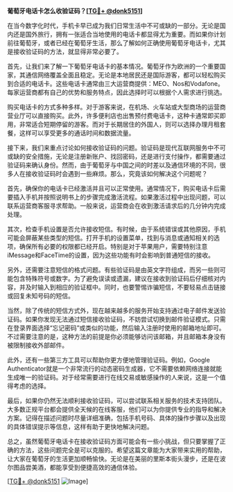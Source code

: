 **葡萄牙电话卡怎么收验证码？[[TG💪+ @donk5151](https://t.me/s/donk5151)]**

在当今数字化时代，手机卡早已成为我们日常生活中不可或缺的一部分。无论是国内还是国外旅行，拥有一张适合当地使用的电话卡都显得尤为重要。而如果你计划前往葡萄牙，或者已经在葡萄牙生活，那么了解如何正确使用葡萄牙电话卡，尤其是接收验证码的方法，就显得非常必要了。

首先，让我们来了解一下葡萄牙电话卡的基本情况。葡萄牙作为欧洲的一个重要国家，其通信网络覆盖全面且稳定。无论是本地居民还是国际游客，都可以轻松购买到合适的电话卡。这些电话卡通常由三大运营商提供：MEO、Nos和Vodafone。每家运营商都有自己的优势和服务特点，因此选择时可以根据个人需求进行挑选。

购买电话卡的方式多种多样。对于游客来说，在机场、火车站或大型商场的运营商营业厅可以直接购买。此外，许多便利店也出售预付费电话卡，这种卡通常即买即用，非常适合短期停留的游客。而对于长期居住的外国人，则可以选择办理月租套餐，这样可以享受更多的通话时间和数据流量。

接下来，我们来重点讨论如何接收验证码的问题。验证码是现代互联网服务中不可或缺的安全措施，无论是注册新账户、找回密码，还是进行支付操作，都需要通过验证码来确认身份。然而，由于葡萄牙与中国之间的时差以及通信环境的不同，很多人在接收验证码时会遇到一些麻烦。那么，究竟该如何解决这个问题呢？

首先，确保你的电话卡已经激活并且可以正常使用。通常情况下，购买电话卡后需要插入手机并按照说明书上的步骤完成激活流程。如果激活过程中出现问题，可以联系运营商客服寻求帮助。一般来说，运营商会在收到激活请求后的几分钟内完成处理。

其次，检查手机设置是否允许接收短信。有时候，由于系统错误或其他原因，手机可能会屏蔽某些类型的短信。打开手机的设置菜单，找到与消息或通知相关的选项，确保所有必要的权限都已经开启。特别是对于苹果用户，需要特别注意iMessage和FaceTime的设置，因为这些功能有时会影响到普通短信的接收。

另外，还需要注意短信的格式问题。有些验证码是由英文字符组成，而另一些则可能包含特殊符号或数字。为了避免误读或遗漏，建议在接收到验证码后仔细核对内容，并及时输入到相应的验证框中。同时，也要警惕诈骗短信，不要轻易点击链接或回复未知号码的短信。

当然，除了传统的短信方式外，现在越来越多的服务开始支持通过电子邮件发送验证码。如果你发现无法通过短信接收验证码，不妨尝试切换到邮件验证模式。只需在登录界面选择“忘记密码”或类似的功能，然后输入注册时使用的邮箱地址即可。不过需要注意的是，这种方法的前提是你必须能够访问该邮箱，并且邮箱本身没有被限制接收外部邮件。

此外，还有一些第三方工具可以帮助你更方便地管理验证码。例如，Google Authenticator就是一个非常流行的动态密码生成器，它不需要依赖网络连接就能生成唯一的验证码。对于经常需要进行在线交易或敏感操作的人来说，这是一个值得考虑的选择。

最后，如果你仍然无法顺利接收验证码，可以尝试联系相关服务的技术支持团队。大多数正规平台都会提供全天候的在线客服，他们可以为你提供专业的指导和解决方案。记得在描述问题时尽量详细准确，包括手机号码、具体的操作步骤以及出现的具体错误提示等信息，这样有助于更快地解决问题。

总之，虽然葡萄牙电话卡在接收验证码方面可能会有一些小挑战，但只要掌握了正确的方法，这些问题完全是可以克服的。希望这篇文章能为大家带来实用的帮助，让大家在葡萄牙的生活更加顺畅愉快。无论是在美丽的里斯本街头漫步，还是在波尔图品尝美酒，都能享受到便捷高效的通信体验。

[[TG💪+ @donk5151](https://t.me/s/donk5151) ![Image](https://i.postimg.cc/rwNCRYN7/Snipaste-2025-04-30-17-27-05.png)]